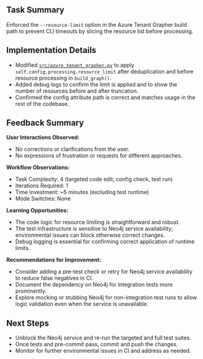 ## Task Summary
Enforced the `--resource-limit` option in the Azure Tenant Grapher build path to prevent CLI timeouts by slicing the resource list before processing.

## Implementation Details
- Modified [`src/azure_tenant_grapher.py`](src/azure_tenant_grapher.py) to apply `self.config.processing.resource_limit` after deduplication and before resource processing in `build_graph()`.
- Added debug logs to confirm the limit is applied and to show the number of resources before and after truncation.
- Confirmed the config attribute path is correct and matches usage in the rest of the codebase.

## Feedback Summary
**User Interactions Observed:**
- No corrections or clarifications from the user.
- No expressions of frustration or requests for different approaches.

**Workflow Observations:**
- Task Complexity: 4 (targeted code edit, config check, test run)
- Iterations Required: 1
- Time Investment: ~5 minutes (excluding test runtime)
- Mode Switches: None

**Learning Opportunities:**
- The code logic for resource limiting is straightforward and robust.
- The test infrastructure is sensitive to Neo4j service availability; environmental issues can block otherwise correct changes.
- Debug logging is essential for confirming correct application of runtime limits.

**Recommendations for Improvement:**
- Consider adding a pre-test check or retry for Neo4j service availability to reduce false negatives in CI.
- Document the dependency on Neo4j for integration tests more prominently.
- Explore mocking or stubbing Neo4j for non-integration test runs to allow logic validation even when the service is unavailable.

## Next Steps
- Unblock the Neo4j service and re-run the targeted and full test suites.
- Once tests and pre-commit pass, commit and push the changes.
- Monitor for further environmental issues in CI and address as needed.